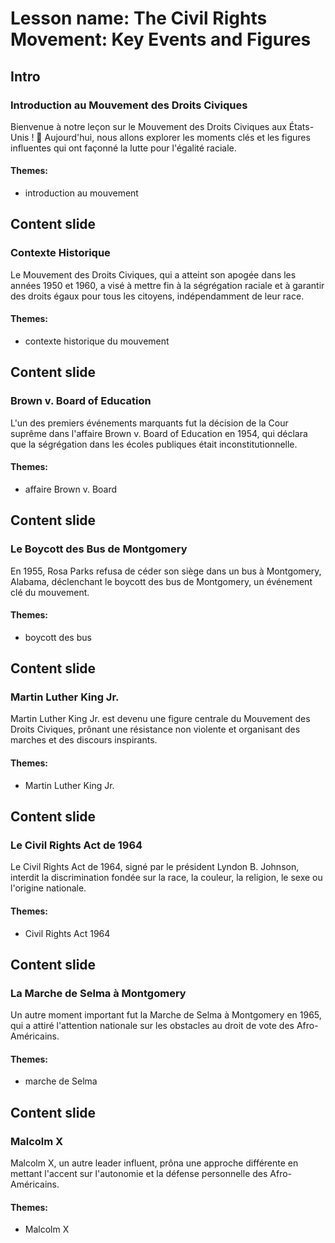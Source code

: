 # Lesson name: The Civil Rights Movement: Key Events and Figures

## Intro

### Introduction au Mouvement des Droits Civiques

Bienvenue à notre leçon sur le Mouvement des Droits Civiques aux États-Unis ! 🌟 Aujourd'hui, nous allons explorer les moments clés et les figures influentes qui ont façonné la lutte pour l'égalité raciale.

#### **Themes:**
- introduction au mouvement

## Content slide

### Contexte Historique

Le Mouvement des Droits Civiques, qui a atteint son apogée dans les années 1950 et 1960, a visé à mettre fin à la ségrégation raciale et à garantir des droits égaux pour tous les citoyens, indépendamment de leur race.

#### **Themes:**
- contexte historique du mouvement

## Content slide

### Brown v. Board of Education

L'un des premiers événements marquants fut la décision de la Cour suprême dans l'affaire Brown v. Board of Education en 1954, qui déclara que la ségrégation dans les écoles publiques était inconstitutionnelle.

#### **Themes:**
- affaire Brown v. Board

## Content slide

### Le Boycott des Bus de Montgomery

En 1955, Rosa Parks refusa de céder son siège dans un bus à Montgomery, Alabama, déclenchant le boycott des bus de Montgomery, un événement clé du mouvement.

#### **Themes:**
- boycott des bus

## Content slide

### Martin Luther King Jr.

Martin Luther King Jr. est devenu une figure centrale du Mouvement des Droits Civiques, prônant une résistance non violente et organisant des marches et des discours inspirants.

#### **Themes:**
- Martin Luther King Jr.

## Content slide

### Le Civil Rights Act de 1964

Le Civil Rights Act de 1964, signé par le président Lyndon B. Johnson, interdit la discrimination fondée sur la race, la couleur, la religion, le sexe ou l'origine nationale.

#### **Themes:**
- Civil Rights Act 1964

## Content slide

### La Marche de Selma à Montgomery

Un autre moment important fut la Marche de Selma à Montgomery en 1965, qui a attiré l'attention nationale sur les obstacles au droit de vote des Afro-Américains.

#### **Themes:**
- marche de Selma

## Content slide

### Malcolm X

Malcolm X, un autre leader influent, prôna une approche différente en mettant l'accent sur l'autonomie et la défense personnelle des Afro-Américains.

#### **Themes:**
- Malcolm X
